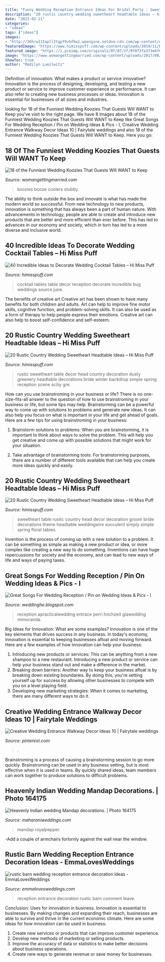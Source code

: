 ```yaml
---
title: "Funny Wedding Reception Entrance Ideas For Bridal Party : Sweetheart Table Rustic Country Head Decor Decoration Groom Bride Decorations Theme Headtable Weddingwire Succulent Simply Simple Spring Floral Tables"
description: "20 rustic country wedding sweetheart headtable ideas – hi miss puff"
date: "2023-02-21"
categories:
- "ideas"
tags: ["ideas"]
images:
- "http://36hrw115apll2tgpf9vbfhw1.wpengine.netdna-cdn.com/wp-content/uploads/2015/07/Reception-Entrance-Songs-780x1240.jpg"
featuredImage: "https://www.himisspuff.com/wp-content/uploads/2019/11/Rustic-country-wedding-sweetheart-head-table-decoration-ideas-4.jpg"
featured_image: "https://i.pinimg.com/originals/0f/07/2f/0f072fa373e6f6fb0491775dff5ff6cd.jpg"
image: "https://www.womangettingmarried.com/wp-content/uploads/2017/08/best-wedding-koozies-013.jpg"
ShowToc: true
author: "Madilyn Lueilwitz"
---
```



Definition of innovation: What makes a product or service innovative?
Innovation is the process of designing, developing, and testing a new product or service to improve customer experience or performance. It can also refer to creating new business processes or ideas. Innovation is essential for businesses of all sizes and industries.

	

		
looking for 18 of the Funniest Wedding Koozies That Guests Will WANT to Keep you've visit to the right page. We have 8 Images about 18 of the Funniest Wedding Koozies That Guests Will WANT to Keep like Great Songs For Wedding Reception / Pin on Wedding Ideas &amp; Pics - I, Creative Wedding Entrance Walkway Decor Ideas 10 | Fairytale weddings and also 18 of the Funniest Wedding Koozies That Guests Will WANT to Keep. Here you go:
		
    
## 18 Of The Funniest Wedding Koozies That Guests Will WANT To Keep

<img loading=lazy src="https://www.womangettingmarried.com/wp-content/uploads/2017/08/best-wedding-koozies-013.jpg" onerror="this.onerror=null;this.src='https://tse4.mm.bing.net/th?id=OIP.4nbhq-BMUFI5cdmAZ19FCQHaJ4&amp;pid=15.1';" alt="18 of the Funniest Wedding Koozies That Guests Will WANT to Keep">

_Source: womangettingmarried.com_

>koozies booze coolers stubby. 

	

The ability to think outside the box and innovate is what has made the modern world so successful. From new technology to new products, innovation is something that has always been a part of human nature. With advancements in technology, people are able to create and introduce new products that are better and more efficient than ever before. This has led to advances in our economy and society, which in turn has led to a more diverse and inclusive world.

    
## 40 Incredible Ideas To Decorate Wedding Cocktail Tables – Hi Miss Puff

<img loading=lazy src="https://www.himisspuff.com/wp-content/uploads/2017/11/Wedding-reception-cocktail-table-decor-ideas-1-e1577000015788.jpg" onerror="this.onerror=null;this.src='https://tse1.mm.bing.net/th?id=OIP.rsOwX1TLMjGuJMd_llXf6gHaLH&amp;pid=15.1';" alt="40 Incredible Ideas to Decorate Wedding Cocktail Tables – Hi Miss Puff">

_Source: himisspuff.com_

>cocktail tables table decor reception decorate incredible bug weddings source june. 

	

The benefits of creative art
Creative art has been shown to have many benefits for both children and adults. Art can help to improve fine motor skills, cognitive function, and problem-solving skills. It can also be used as a form of therapy to help people express their emotions. Creative art can also help to boost self-confidence and self-esteem.

    
## 20 Rustic Country Wedding Sweetheart Headtable Ideas – Hi Miss Puff

<img loading=lazy src="https://www.himisspuff.com/wp-content/uploads/2019/11/Rustic-country-wedding-sweetheart-head-table-decoration-ideas-4.jpg" onerror="this.onerror=null;this.src='https://tse1.mm.bing.net/th?id=OIP.b2D48BlPXGmzPJH3mPB0HwHaJQ&amp;pid=15.1';" alt="20 Rustic Country Wedding Sweetheart Headtable Ideas – Hi Miss Puff">

_Source: himisspuff.com_

>rustic sweetheart table decor head country decoration dusty greenery headtable decorations bride winter backdrop simple spring reception scene sciliy gre. 

	

How can you use brainstroming in your business or life?
There is no one-size-fits-all answer to the question of how to use brainstroming in your business or life, but some tips may help. Brainstorming can be a powerful way to come up with solutions to problems and generate new ideas. It can also help you focus on what is important in your life and get ahead of goals. Here are a few tips for using brainstroming in your business: 
1. Brainstorm solutions to problems: When you are brainstorming, it is important to think about ways to solve the problem. This will help you get creative and come up with possible solutions that might work for your situation. 

2. Take advantage of brainstorming tools: For brainstorming purposes, there are a number of different tools available that can help you create more ideas quickly and easily.

    
## 20 Rustic Country Wedding Sweetheart Headtable Ideas – Hi Miss Puff

<img loading=lazy src="https://www.himisspuff.com/wp-content/uploads/2019/11/Rustic-country-wedding-sweetheart-head-table-decoration-ideas-3.jpg" onerror="this.onerror=null;this.src='https://tse2.mm.bing.net/th?id=OIP._Bi42yCRo0VfU8SzxZoTkwHaLG&amp;pid=15.1';" alt="20 Rustic Country Wedding Sweetheart Headtable Ideas – Hi Miss Puff">

_Source: himisspuff.com_

>sweetheart table rustic country head decor decoration groom bride decorations theme headtable weddingwire succulent simply simple spring floral tables. 

	

Invention is the process of coming up with a new solution to a problem. It can be something as simple as making a new product or idea, or more complex like creating a new way to do something. Inventions can have huge repercussions for society and the economy, and can lead to new ways of life and ways of paying taxes.

    
## Great Songs For Wedding Reception / Pin On Wedding Ideas &amp; Pics - I

<img loading=lazy src="http://36hrw115apll2tgpf9vbfhw1.wpengine.netdna-cdn.com/wp-content/uploads/2015/07/Reception-Entrance-Songs-780x1240.jpg" onerror="this.onerror=null;this.src='https://tse3.mm.bing.net/th?id=OIP.I8_lw0w_VViRt9RpXzdA9wHaLx&amp;pid=15.1';" alt="Great Songs For Wedding Reception / Pin on Wedding Ideas &amp; Pics - I">

_Source: weddinghe.blogspot.com_

>reception apracticalwedding entrace perri hochzeit giawedding mimoranda. 

	

Big Ideas for Innovation: What are some examples?
Innovation is one of the key elements that drives success in any business. In today's economy, innovation is essential to keeping businesses afloat and moving forward. Here are a few examples of how innovation can help your business: 
1. Introducing new products or services: This can be anything from a new shampoo to a new restaurant. Introducing a new product or service can help your business stand out and make a difference in the market. 
2. Breaking down barriers: Another way to keep your business afloat is by breaking down existing boundaries. By doing this, you're setting yourself up for success by allowing other businesses to compete with you on a level playing field. 
3. Developing new marketing strategies: When it comes to marketing, there are many different ways to do it.

    
## Creative Wedding Entrance Walkway Decor Ideas 10 | Fairytale Weddings

<img loading=lazy src="https://i.pinimg.com/originals/0f/07/2f/0f072fa373e6f6fb0491775dff5ff6cd.jpg" onerror="this.onerror=null;this.src='https://tse3.mm.bing.net/th?id=OIP.bbYMHWJ2w-La7aDNj7EBfQHaLH&amp;pid=15.1';" alt="Creative Wedding Entrance Walkway Decor Ideas 10 | Fairytale weddings">

_Source: pinterest.com_

>. 

	

Brainstroming is a process of causing a brainstorming session to go more quickly. Brainstroming can be used in any business setting, but is most effective when it is used in teams. By quickly shared ideas, team members can work together to produce solutions to difficult problems.

    
## Heavenly Indian Wedding Mandap Decorations. | Photo 164175

<img loading=lazy src="https://d397bfy4gvgcdm.cloudfront.net/164175-Ceremony-3-Edit-orig.jpeg" onerror="this.onerror=null;this.src='https://tse4.mm.bing.net/th?id=OIP.2eYp3BgjMMoNxksal23YSQHaE7&amp;pid=15.1';" alt="Heavenly Indian wedding Mandap decorations. | Photo 164175">

_Source: maharaniweddings.com_

>mandap royalpepper. 

	

-Add a couple of armchairs forlornly against the wall near the window.

    
## Rustic Barn Wedding Reception Entrance Decoration Ideas - EmmaLovesWeddings

<img loading=lazy src="https://emmalovesweddings.com/wp-content/uploads/2018/06/rustic-barn-wedding-reception-entrance-decoration-ideas.jpg" onerror="this.onerror=null;this.src='https://tse4.mm.bing.net/th?id=OIP.qv4-UAsj_TualuVtcbxlPAHaJ4&amp;pid=15.1';" alt="rustic barn wedding reception entrance decoration ideas - EmmaLovesWeddings">

_Source: emmalovesweddings.com_

>reception entrance decoration rustic barn comment leave. 

	

Conclusion: Uses for innovation in business.
Innovation is essential to businesses. By making changes and expanding their reach, businesses are able to survive and thrive in the current economic climate. Here are some ideas for how innovation can be used in business:
1. Create new services or products that can improve customer experience.
2. Develop new methods of marketing or selling products.
3. Improve the accuracy of data or statistics to make better decisions about business operations.
4. Create new ways to generate revenue or save money for businesses.

